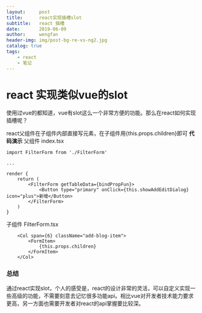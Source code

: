 ```yaml
---
layout:     post
title:      react实现插槽slot
subtitle:   react 插槽
date:       2019-06-09
author:     wengfan
header-img: img/post-bg-re-vs-ng2.jpg
catalog: true
tags:
    - react
    - 笔记
---
```

# react 实现类似vue的slot
使用过vue的都知道，vue有slot这么一个非常方便的功能。那么在react如何实现插槽呢？

react父组件在子组件内部直接写元素，在子组件用{this.props.children}即可
**代码演示**
父组件 index.tsx
```
import FilterForm from './FilterForm'

...

render {
    return (
        <FilterForm getTableData={bindPropFun}>
            <Button type="primary" onClick={this.showAddEditDialog} icon="plus">新增</Button>
        </FilterForm>
    )
}
```

子组件 FilterForm.tsx
```
    <Col span={6} className="add-blog-item">
        <FormItem>
            {this.props.children}
        </FormItem>
    </Col>
```

### 总结
通过react实现slot，个人的感受是，react的设计非常的灵活，可以自定义实现一些高级的功能，不需要刻意去记忆很多功能api。相比vue对开发者技术能力要求更高，另一方面也需要开发者对react的api掌握要比较深。
